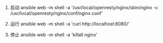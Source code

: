 1. 启动 
ansible web -m shell -a '/usr/local/openresty/nginx/sbin/nginx -c /usr/local/openresty/nginx/conf/nginx.conf'

2. 运行 
ansible web -m shell -a 'curl http://localhost:8080/'

3. 停止 
ansible web -m shell -a 'killall nginx'